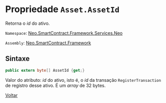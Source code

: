 # Propriedade `Asset.AssetId`

Retorna o *id* do ativo.

`Namespace`: [Neo.SmartContract.Framework.Services.Neo](../../neo.md)

`Assembly`: [Neo.SmartContract.Framework](../../../dotnet.md)


## Sintaxe

```c#
public extern byte[] AssetId {get;}
```

Valor do atributo: *id* do ativo, isto é, o *id* da transação `RegisterTransaction` de registro desse ativo. É um *array* de 32 bytes.



[Voltar](../Asset.md)
